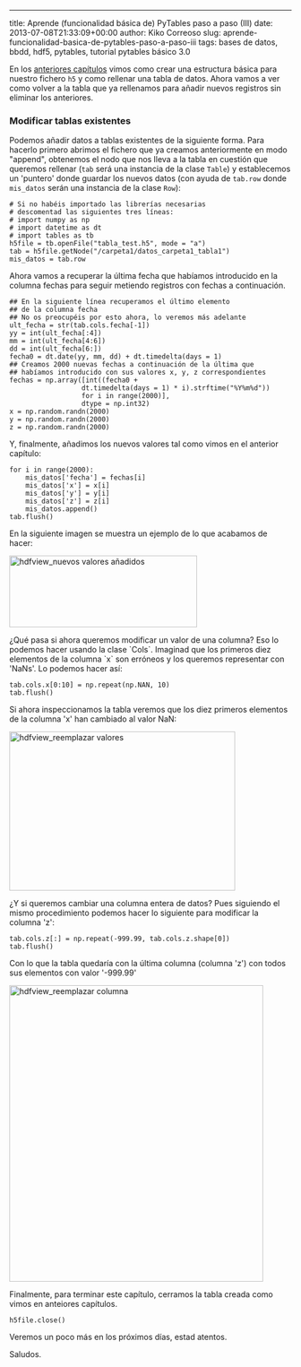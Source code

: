 ---
title: Aprende (funcionalidad básica de) PyTables paso a paso (III)
date: 2013-07-08T21:33:09+00:00
author: Kiko Correoso
slug: aprende-funcionalidad-basica-de-pytables-paso-a-paso-iii
tags: bases de datos, bbdd, hdf5, pytables, tutorial pytables básico 3.0

En los [anteriores capítulos](http://pybonacci.org/tag/tutorial-pytables-basico-3-0/) vimos como crear una estructura básica para nuestro fichero `h5` y como rellenar una tabla de datos. Ahora vamos a ver como volver a la tabla que ya rellenamos para añadir nuevos registros sin eliminar los anteriores.

### Modificar tablas existentes

Podemos añadir datos a tablas existentes de la siguiente forma. Para hacerlo primero abrimos el fichero que ya creamos anteriormente en modo "append", obtenemos el nodo que nos lleva a la tabla en cuestión que queremos rellenar (`tab` será una instancia de la clase `Table`) y establecemos un 'puntero' donde guardar los nuevos datos (con ayuda de `tab.row` donde `mis_datos` serán una instancia de la clase `Row`):

<pre><code class="language-python"># Si no habéis importado las librerías necesarias
# descomentad las siguientes tres líneas:
# import numpy as np
# import datetime as dt
# import tables as tb
h5file = tb.openFile("tabla_test.h5", mode = "a")
tab = h5file.getNode("/carpeta1/datos_carpeta1_tabla1")
mis_datos = tab.row</code></pre>

Ahora vamos a recuperar la última fecha que habíamos introducido en la columna fechas para seguir metiendo registros con fechas a continuación.

<pre><code class="language-python">## En la siguiente línea recuperamos el último elemento
## de la columna fecha
## No os preocupéis por esto ahora, lo veremos más adelante
ult_fecha = str(tab.cols.fecha[-1])
yy = int(ult_fecha[:4])
mm = int(ult_fecha[4:6])
dd = int(ult_fecha[6:])
fecha0 = dt.date(yy, mm, dd) + dt.timedelta(days = 1)
## Creamos 2000 nuevas fechas a continuación de la última que
## habíamos introducido con sus valores x, y, z correspondientes
fechas = np.array([int((fecha0 +
                  dt.timedelta(days = 1) * i).strftime("%Y%m%d"))
                  for i in range(2000)],
                  dtype = np.int32)
x = np.random.randn(2000)
y = np.random.randn(2000)
z = np.random.randn(2000)</code></pre>

Y, finalmente, añadimos los nuevos valores tal como vimos en el anterior capítulo:

<pre><code class="language-python">for i in range(2000):
    mis_datos['fecha'] = fechas[i]
    mis_datos['x'] = x[i]
    mis_datos['y'] = y[i]
    mis_datos['z'] = z[i]
    mis_datos.append()
tab.flush()</code></pre>

En la siguiente imagen se muestra un ejemplo de lo que acabamos de hacer:

[<img class="aligncenter  wp-image-1711" alt="hdfview_nuevos valores añadidos" src="http://new.pybonacci.org/images/2013/07/hdfview_nuevos-valores-ac3b1adidos.png" width="335" height="128" srcset="https://pybonacci.org/wp-content/uploads/2013/07/hdfview_nuevos-valores-ac3b1adidos.png 419w, https://pybonacci.org/wp-content/uploads/2013/07/hdfview_nuevos-valores-ac3b1adidos-300x114.png 300w" sizes="(max-width: 335px) 100vw, 335px" />](http://new.pybonacci.org/images/2013/07/hdfview_nuevos-valores-ac3b1adidos.png)

¿Qué pasa si ahora queremos modificar un valor de una columna? Eso lo podemos hacer usando la clase \`Cols\`. Imaginad que los primeros diez elementos de la columna \`x\` son erróneos y los queremos representar con 'NaNs'. Lo podemos hacer así:

<pre><code class="language-python">tab.cols.x[0:10] = np.repeat(np.NAN, 10)
tab.flush()</code></pre>

Si ahora inspeccionamos la tabla veremos que los diez primeros elementos de la columna 'x' han cambiado al valor NaN:

[<img class="aligncenter size-full wp-image-1712" alt="hdfview_reemplazar valores" src="http://new.pybonacci.org/images/2013/07/hdfview_reemplazar-valores.png" width="403" height="284" srcset="https://pybonacci.org/wp-content/uploads/2013/07/hdfview_reemplazar-valores.png 403w, https://pybonacci.org/wp-content/uploads/2013/07/hdfview_reemplazar-valores-300x211.png 300w" sizes="(max-width: 403px) 100vw, 403px" />](http://new.pybonacci.org/images/2013/07/hdfview_reemplazar-valores.png)

¿Y si queremos cambiar una columna entera de datos? Pues siguiendo el mismo procedimiento podemos hacer lo siguiente para modificar la columna 'z':

<pre><code class="language-python">tab.cols.z[:] = np.repeat(-999.99, tab.cols.z.shape[0])
tab.flush()</code></pre>

Con lo que la tabla quedaría con la última columna (columna 'z') con todos sus elementos con valor '-999.99'

[<img class="aligncenter size-full wp-image-1715" alt="hdfview_reemplazar columna" src="http://new.pybonacci.org/images/2013/07/hdfview_reemplazar-columna.png" width="453" height="529" srcset="https://pybonacci.org/wp-content/uploads/2013/07/hdfview_reemplazar-columna.png 453w, https://pybonacci.org/wp-content/uploads/2013/07/hdfview_reemplazar-columna-256x300.png 256w" sizes="(max-width: 453px) 100vw, 453px" />](http://new.pybonacci.org/images/2013/07/hdfview_reemplazar-columna.png)

Finalmente, para terminar este capítulo, cerramos la tabla creada como vimos en anteiores capítulos.

<pre><code class="language-python">h5file.close()</code></pre>

Veremos un poco más en los próximos días, estad atentos.

Saludos.